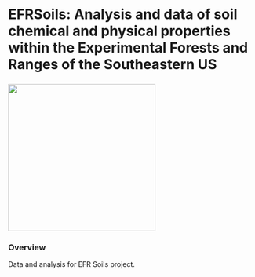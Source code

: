 # EFRSoils:  Analysis and data of soil chemical and physical properties within the Experimental Forests and Ranges of the Southeastern US

### 
<img src="https://i.imgur.com/OsTddzt.png" height="300">

### Overview

Data and analysis for EFR Soils project.
